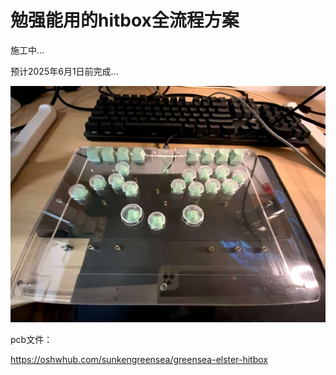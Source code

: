 # 勉强能用的hitbox全流程方案

施工中...

预计2025年6月1日前完成...

![hitbox实物照片](./img/hitbox实物照片.jpg)

pcb文件：

 https://oshwhub.com/sunkengreensea/greensea-elster-hitbox
